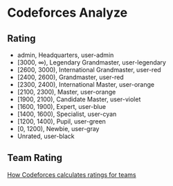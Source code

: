 # Codeforces Analyze 


## Rating

- admin, Headquarters, user-admin
- [3000, $\infty$), Legendary Grandmaster, user-legendary
- [2600, 3000), International Grandmaster, user-red
- [2400, 2600), Grandmaster, user-red
- [2300, 2400), International Master, user-orange
- [2100, 2300), Master, user-orange
- [1900, 2100), Candidate Master, user-violet
- [1600, 1900), Expert, user-blue
- [1400, 1600), Specialist, user-cyan
- [1200, 1400), Pupil, user-green
- [0, 1200), Newbie, user-gray
- Unrated, user-black

## Team Rating

[How Codeforces calculates ratings for teams](https://codeforces.cc/blog/entry/16986)